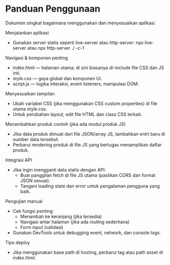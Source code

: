 # Panduan Penggunaan

Dokumen singkat bagaimana menggunakan dan menyesuaikan aplikasi.

Menjalankan aplikasi
- Gunakan server statis seperti live-server atau http-server:
  npx live-server
  atau
  npx http-server ./ -c-1

Navigasi & komponen penting
- index.html — halaman utama; di sini biasanya di-include file CSS dan JS inti.
- style.css — gaya global dan komponen UI.
- script.js — logika interaksi, event listeners, manipulasi DOM.

Menyesuaikan tampilan
- Ubah variabel CSS (jika menggunakan CSS custom properties) di file utama style.css.
- Untuk perubahan layout, edit file HTML dan class CSS terkait.

Menambahkan produk contoh (jika ada modul produk JS)
- Jika data produk dimuat dari file JSON/array JS, tambahkan entri baru di sumber data tersebut.
- Perbarui rendering produk di file JS yang bertugas menampilkan daftar produk.

Integrasi API
- Jika ingin mengganti data statis dengan API:
  - Buat panggilan fetch di file JS utama (pastikan CORS dan format JSON sesuai).
  - Tangani loading state dan error untuk pengalaman pengguna yang baik.

Pengujian manual
- Cek fungsi penting:
  - Menambah ke keranjang (jika tersedia)
  - Navigasi antar halaman (jika ada routing sederhana)
  - Form input (validasi)
- Gunakan DevTools untuk debugging event, network, dan console logs.

Tips deploy
- Jika menggunakan base path di hosting, perbarui tag <base> atau path asset di index.html.